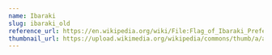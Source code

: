 ```yaml
---
name: Ibaraki
slug: ibaraki_old
reference_url: https://en.wikipedia.org/wiki/File:Flag_of_Ibaraki_Prefecture_(1966-1991).svg
thumbnail_url: https://upload.wikimedia.org/wikipedia/commons/thumb/a/a0/Flag_of_Ibaraki_Prefecture_%281966-1991%29.svg/120px-Flag_of_Ibaraki_Prefecture_%281966-1991%29.svg.png
---
```

